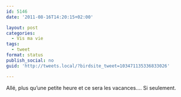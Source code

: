 ```yaml
---
id: 5146
date: '2011-08-16T14:20:15+02:00'

layout: post
categories:
  - Vis ma vie
tags:
  - tweet
format: status
publish_social: no
guid: 'http://tweets.local/?birdsite_tweet=103471135336833026'

---
```


Allé, plus qu’une petite heure et ce sera les vacances…. Si seulement.